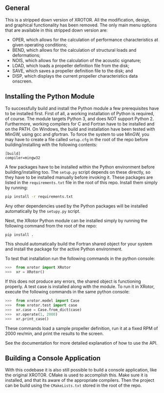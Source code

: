 
General
-------
This is a stripped down version of XROTOR. All the modification, design, and graphical functionality has
been removed. The only main menu options that are available in this stripped down version are:
* OPER, which allows for the calculation of performance characteristics at given operating conditions;
* BEND, which allows for the calculation of structural loads and deformations;
* NOIS, which allows for the calculation of the acoustic signature;
* LOAD, which loads a propeller definition file from the disk;
* SAVE, which saves a propeller definition file to the disk; and
* DISP, which displays the current propeller characteristics data onscreen.

Installing the Python Module
----------------------------
To successfully build and install the Python module a few prerequisites have to be installed first. First of all, a 
working installation of Python is required, of course. The module targets Python 3, and does NOT support Python 2. 
Furthermore, working compilers for C and Fortran have to be installed and on the PATH. On Windows, the build and
installation have been tested with MinGW, using gcc and gfortran. To force the system to use MinGW, you may have to
create a file called `setup.cfg` in the root of the repo before building/installing with the following contents:

```
[build]
compiler=mingw32
```

A few packages have to be installed within the Python environment before building/installing too. The `setup.py` script
depends on these directly, so they have to be installed manually before invoking it. These packages are listed in the
`requirements.txt` file in the root of this repo. Install them simply by running:

```bash
pip install -r requirements.txt
```

Any other dependencies used by the Python packages will be installed automatically by the `setupy.py` script.

Next, the XRotor Python module can be installed simply by running the following command from the root of the repo:

```bash
pip install .
```

This should automatically build the Fortran shared object for your system and install the package for the active Python
environment.

To test that installation run the following commands in the python console:

```python
>>>  from xrotor import XRotor
>>>  xr = XRotor()
```

If this does not produce any errors, the shared object is functioning properly. A test case is installed along with the
module. To run it in XRotor, execute the following commands in the same python console:

```python
>>>  from xrotor.model import Case
>>>  from xrotor.test import case
>>>  xr.case = Case.from_dict(case)
>>>  xr.operate(1, 2000)
>>>  xr.print_case()
```

These commands load a sample propeller definition, run it at a fixed RPM of 2000 rev/min, and print the results to the 
screen. 

See the documentation for more detailed explanation of how to use the API.


Building a Console Application
------------------------------
With this codebase it is also still possible to build a console application, like the original XROTOR. CMake is used to
accomplish this. Make sure it is installed, and that its aware of the appropriate compilers. Then the project can be 
build using the `CMakeLists.txt` stored in the root of the repo.
 